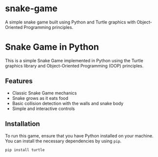 # snake-game
A simple snake game built using Python and Turtle graphics with Object-Oriented Programming principles.

# Snake Game in Python

This is a simple Snake Game implemented in Python using the Turtle graphics library and Object-Oriented Programming (OOP) principles.

## Features
- Classic Snake Game mechanics
- Snake grows as it eats food
- Basic collision detection with the walls and snake body
- Simple and interactive controls

## Installation

To run this game, ensure that you have Python installed on your machine. You can install the necessary dependencies by using `pip`.

```bash
pip install turtle


